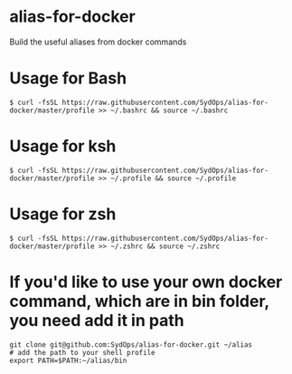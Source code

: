 # alias-for-docker
Build the useful aliases from docker commands

# Usage for Bash
    $ curl -fsSL https://raw.githubusercontent.com/SydOps/alias-for-docker/master/profile >> ~/.bashrc && source ~/.bashrc

# Usage for ksh
    $ curl -fsSL https://raw.githubusercontent.com/SydOps/alias-for-docker/master/profile >> ~/.profile && source ~/.profile

# Usage for zsh
    $ curl -fsSL https://raw.githubusercontent.com/SydOps/alias-for-docker/master/profile >> ~/.zshrc && source ~/.zshrc

# If you'd like to use your own docker command, which are in bin folder, you need add it in path

    git clone git@github.com:SydOps/alias-for-docker.git ~/alias
    # add the path to your shell profile
    export PATH=$PATH:~/alias/bin

